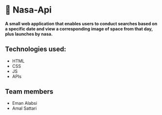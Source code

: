 # 🚀 Nasa-Api

#### A small web application that enables users to conduct searches based on a specific date and view a corresponding image of space from that day, plus launches by nasa.

## Technologies used:

- HTML
- CSS
- JS
- APIs

## Team members

- Eman Alabsi
- Amal Sattari
